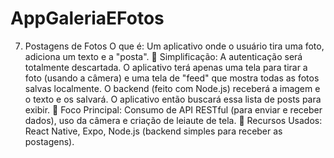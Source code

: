 # AppGaleriaEFotos
7. Postagens de Fotos
O que é: Um aplicativo onde o usuário tira uma foto, adiciona um texto e a "posta".
 Simplificação: A autenticação será totalmente descartada. O aplicativo terá apenas uma tela para tirar a
foto (usando a câmera) e uma tela de "feed" que mostra todas as fotos salvas localmente. O backend
(feito com Node.js) receberá a imagem e o texto e os salvará. O aplicativo então buscará essa lista de
posts para exibir.
 Foco Principal: Consumo de API RESTful (para enviar e receber dados), uso da câmera e criação
de leiaute de tela.
 Recursos Usados: React Native, Expo, Node.js (backend simples para receber as postagens).
